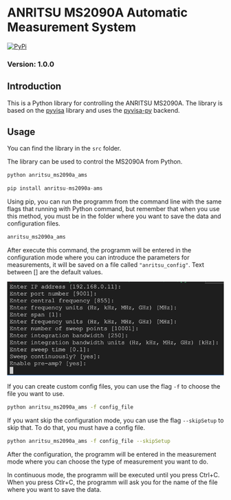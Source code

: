 # ANRITSU MS2090A Automatic Measurement System

[![PyPi](https://github.com/aruznieto/ANRITSU-MS2090A-AMS/actions/workflows/main.yml/badge.svg)](https://github.com/aruznieto/ANRITSU-MS2090A-AMS/actions/workflows/main.yml)

### Version: 1.0.0

## Introduction
This is a Python library for controlling the ANRITSU MS2090A. The library is based on the [pyvisa](https://pyvisa.readthedocs.io/en/stable/) library and uses the [pyvisa-py](https://pyvisa-py.readthedocs.io/en/latest/) backend.

## Usage

You can find the library in the `src` folder.

The library can be used to control the MS2090A from Python. 
```bash
python anritsu_ms2090a_ams
```

```python
pip install anritsu-ms2090a-ams
```

Using pip, you can run the programm from the command line with the same flags that running with Python command, but remember that when you use this method, you must be in the folder where you want to save the data and configuration files.

```bash
anritsu_ms2090a_ams
```

After execute this command, the programm will be entered in the configuration mode where you can introduce the parameters for measurements, it will be saved on a file called `"anritsu_config"`. Text between [] are the default values.

![](doc_img/config_steps.png)

If you can create custom config files, you can use the flag `-f` to choose the file you want to use.

```bash
python anritsu_ms2090a_ams -f config_file
```

If you want skip the configuration mode, you can use the flag `--skipSetup` to skip that. To do that, you must have a config file.

```bash
python anritsu_ms2090a_ams -f config_file --skipSetup
```

After the configuration, the programm will be entered in the measurement mode where you can choose the type of measurement you want to do.

In continuous mode, the programm will be executed until you press Ctrl+C. When you press Ctlr+C, the programm will ask you for the name of the file where you want to save the data.
